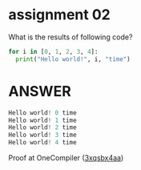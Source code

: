 # assignment 02
What is the results of following code?
```python
for i in [0, 1, 2, 3, 4]:
  print("Hello world!", i, "time")
```
# ANSWER
```python
Hello world! 0 time
Hello world! 1 time
Hello world! 2 time
Hello world! 3 time
Hello world! 4 time
```
Proof at OneCompiler ([3xqsbx4aa](https://onecompiler.com/python/3xqsbx4aa))
